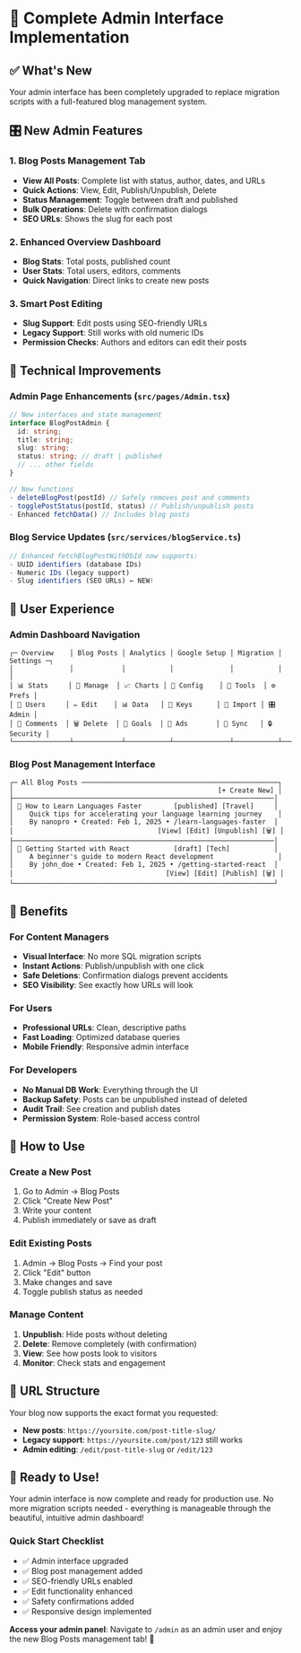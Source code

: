 # 🎯 Complete Admin Interface Implementation

## ✅ What's New

Your admin interface has been completely upgraded to replace migration scripts with a full-featured blog management system.

## 🎛️ New Admin Features

### 1. **Blog Posts Management Tab**
- **View All Posts**: Complete list with status, author, dates, and URLs
- **Quick Actions**: View, Edit, Publish/Unpublish, Delete
- **Status Management**: Toggle between draft and published
- **Bulk Operations**: Delete with confirmation dialogs
- **SEO URLs**: Shows the slug for each post

### 2. **Enhanced Overview Dashboard**
- **Blog Stats**: Total posts, published count
- **User Stats**: Total users, editors, comments
- **Quick Navigation**: Direct links to create new posts

### 3. **Smart Post Editing**
- **Slug Support**: Edit posts using SEO-friendly URLs
- **Legacy Support**: Still works with old numeric IDs
- **Permission Checks**: Authors and editors can edit their posts

## 🔧 Technical Improvements

### Admin Page Enhancements (`src/pages/Admin.tsx`)
```typescript
// New interfaces and state management
interface BlogPostAdmin {
  id: string;
  title: string;
  slug: string;
  status: string; // draft | published
  // ... other fields
}

// New functions
- deleteBlogPost(postId) // Safely removes post and comments
- togglePostStatus(postId, status) // Publish/unpublish posts
- Enhanced fetchData() // Includes blog posts
```

### Blog Service Updates (`src/services/blogService.ts`)
```typescript
// Enhanced fetchBlogPostWithDbId now supports:
- UUID identifiers (database IDs)
- Numeric IDs (legacy support)
- Slug identifiers (SEO URLs) ← NEW!
```

## 🎨 User Experience

### Admin Dashboard Navigation
```
┌─ Overview    │ Blog Posts │ Analytics │ Google Setup │ Migration │ Settings ─┐
│              │            │           │              │           │          │
│ 📊 Stats     │ 📝 Manage  │ 📈 Charts │ 🔧 Config    │ 🚀 Tools  │ ⚙️ Prefs │ 
│ 👥 Users     │ ✏️ Edit    │ 📊 Data   │ 🔑 Keys      │ 📁 Import │ 🎛️ Admin │
│ 💬 Comments  │ 🗑️ Delete  │ 🎯 Goals  │ 📱 Ads       │ 🔄 Sync   │ 🔒 Security │
└──────────────┴────────────┴───────────┴──────────────┴───────────┴──────────┘
```

### Blog Post Management Interface
```
┌─ All Blog Posts ─────────────────────────────────────────────────┐
│                                                   [+ Create New] │
├─────────────────────────────────────────────────────────────────│
│ 📝 How to Learn Languages Faster        [published] [Travel]     │
│    Quick tips for accelerating your language learning journey    │
│    By nanopro • Created: Feb 1, 2025 • /learn-languages-faster  │
│                                    [View] [Edit] [Unpublish] [🗑️] │
├─────────────────────────────────────────────────────────────────│
│ 📝 Getting Started with React           [draft] [Tech]           │
│    A beginner's guide to modern React development                │
│    By john_doe • Created: Feb 1, 2025 • /getting-started-react  │
│                                      [View] [Edit] [Publish] [🗑️] │
└─────────────────────────────────────────────────────────────────┘
```

## 🚀 Benefits

### For Content Managers
- **Visual Interface**: No more SQL migration scripts
- **Instant Actions**: Publish/unpublish with one click
- **Safe Deletions**: Confirmation dialogs prevent accidents
- **SEO Visibility**: See exactly how URLs will look

### For Users
- **Professional URLs**: Clean, descriptive paths
- **Fast Loading**: Optimized database queries
- **Mobile Friendly**: Responsive admin interface

### For Developers
- **No Manual DB Work**: Everything through the UI
- **Backup Safety**: Posts can be unpublished instead of deleted
- **Audit Trail**: See creation and publish dates
- **Permission System**: Role-based access control

## 🎯 How to Use

### Create a New Post
1. Go to Admin → Blog Posts
2. Click "Create New Post"
3. Write your content
4. Publish immediately or save as draft

### Edit Existing Posts
1. Admin → Blog Posts → Find your post
2. Click "Edit" button
3. Make changes and save
4. Toggle publish status as needed

### Manage Content
1. **Unpublish**: Hide posts without deleting
2. **Delete**: Remove completely (with confirmation)
3. **View**: See how posts look to visitors
4. **Monitor**: Check stats and engagement

## 🔗 URL Structure

Your blog now supports the exact format you requested:
- **New posts**: `https://yoursite.com/post-title-slug/`
- **Legacy support**: `https://yoursite.com/post/123` still works
- **Admin editing**: `/edit/post-title-slug` or `/edit/123`

## 🎉 Ready to Use!

Your admin interface is now complete and ready for production use. No more migration scripts needed - everything is manageable through the beautiful, intuitive admin dashboard!

### Quick Start Checklist
- ✅ Admin interface upgraded
- ✅ Blog post management added
- ✅ SEO-friendly URLs enabled
- ✅ Edit functionality enhanced
- ✅ Safety confirmations added
- ✅ Responsive design implemented

**Access your admin panel**: Navigate to `/admin` as an admin user and enjoy the new Blog Posts management tab! 🎯
